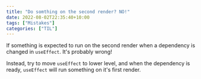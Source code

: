 ```yaml
---
title: "Do somthing on the second render? NO!"
date: 2022-08-02T22:35:40+10:00
tags: ["Mistakes"]
categories: ["TIL"]
---
```


If something is expected to run on the second render when a dependency is changed in `useEffect`. It's probably wrong!

Instead, try to move `useEffect` to lower level, and when the dependency is ready, `useEffect` will run something on it's first render.
